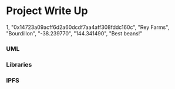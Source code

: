 # Project Write Up

1, "0x14723a09acff6d2a60dcdf7aa4aff308fddc160c", "Rey Farms", "Bourdillon", "-38.239770", "144.341490", "Best beans!"

### UML


### Libraries

### IPFS
